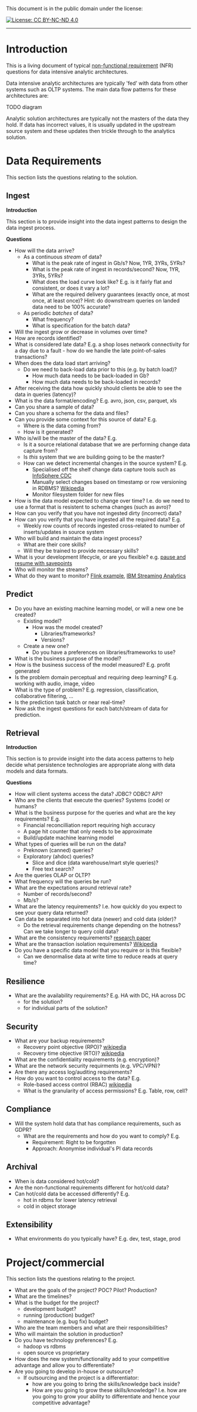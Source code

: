 This document is in the public domain under the license: 

[![License: CC BY-NC-ND 4.0](https://img.shields.io/badge/License-CC%20BY--NC--ND%204.0-lightgrey.svg)](https://creativecommons.org/licenses/by-nc-nd/4.0/)

-----

# Introduction

This is a living document of typical [non-functional requirement](https://en.m.wikipedia.org/wiki/Non-functional_requirement) (NFR) questions for data intensive analytic architectures.

Data intensive analytic architectures are typically 'fed' with data from other systems such as OLTP systems.  The main data flow patterns for these architectures are:

TODO diagram
 
Analytic solution architectures are typically not the masters of the data they hold.  If data has incorrect values, it is usually updated in the upstream source system and these updates then trickle through to the analytics solution.


# Data Requirements

This section lists the questions relating to the solution.

## Ingest

**Introduction**

This section is to provide insight into the data ingest patterns to design the data ingest process.

**Questions**

 - How will the data arrive?
   - As a continuous *stream* of data?
      - What is the peak rate of ingest in Gb/s? Now, 1YR, 3YRs, 5YRs? 
      - What is the peak rate of ingest in records/second? Now, 1YR, 3YRs, 5YRs?
      - What does the load curve look like?  E.g. is it fairly flat and consistent, or does it vary a lot?
      - What are the required delivery guarantees (exactly once, at most once, at least once)?  Hint: do downstream queries on landed data need to be 100% accurate?
   - As periodic *batches* of data?
      - What frequency?
      - What is specification for the batch data?
 - Will the ingest grow or decrease in volumes over time?
 - How are records identified?
 - What is considered late data? E.g. a shop loses network connectivity for a day due to a fault - how do we handle the late point-of-sales transactions?
 - When does the data load start arriving?
    - Do we need to back-load data prior to this (e.g. by batch load)?
      - How much data needs to be back-loaded in Gb?
      - How much data needs to be back-loaded in records?
 - After receiving the data how quickly should clients be able to see the data in queries (latency)?
 - What is the data format/encoding?  E.g. avro, json, csv, parquet, xls
 - Can you share a sample of data?
 - Can you share a schema for the data and files?
 - Can you provide some context for this source of data?  E.g. 
    - Where is the data coming from?
    - How is it generated?
 - Who is/will be the master of the data? E.g.
    - Is it a source relational database that we are performing change data capture from?
    - Is *this* system that we are building going to be the master?
    - How can we detect incremental changes in the source system? E.g.
      - Specialised off the shelf change data capture tools such as [InfoSphere CDC](https://www.ibm.com/support/knowledgecenter/en/SSX3HK_6.5.2/com.ibm.cdcdoc.mcadminguide.doc/concepts/overview_of_cdc.html)
      - Manually select changes based on timestamp or row versioning in RDBMS? [Wikipedia](https://en.m.wikipedia.org/wiki/Change_data_capture)
      - Monitor filesystem folder for new files
 - How is the data model expected to change over time?  I.e. do we need to use a format that is resistent to schema changes (such as avro)?
 - How can you verify that you have not ingested dirty (incorrect) data?
 - How can you verify that you have ingested all the required data?  E.g. 
   - Weekly row counts of records ingested cross-related to number of inserts/updates in source system
 - Who will build and maintain the data ingest process?
   - What are their core skills?
   - Will they be trained to provide necessary skills?
 - What is your development lifecycle, or are you flexible? e.g. [pause and resume with savepoints](https://ci.apache.org/projects/flink/flink-docs-release-1.4/setup/savepoints.html#overview)
 - Who will monitor the streams? 
 - What do they want to monitor?  [Flink example](https://ci.apache.org/projects/flink/flink-docs-release-1.4/monitoring/checkpoint_monitoring.html), [IBM Streaming Analytics](https://www.ibm.com/blogs/bluemix/2016/07/streaming-analytics-metrics-using-rest-api/)

## Predict

 - Do you have an existing machine learning model, or will a new one be created?
    - Existing model?
       - How was the model created?
          - Libraries/frameworks?  
          - Versions?
    - Create a new one?
       - Do you have a preferences on libraries/frameworks to use?
 - What is the business purpose of the model?
 - How is the business success of the model measured?  E.g. profit generated
 - Is the problem domain perceptual and requiring deep learning? E.g. working with audio, image, video
 - What is the type of problem?  E.g. regression, classification, collaborative filtering, ...
 - Is the prediction task batch or near real-time? 
 - Now ask the ingest questions for each batch/stream of data for prediction.
    
## Retrieval

**Introduction**

This section is to provide insight into the data access patterns to help decide what persistence technologies are appropriate along with data models and data formats.

**Questions**

 - How will client systems access the data?  JDBC? ODBC? API?
 - Who are the clients that execute the queries?  Systems (code) or humans?
 - What is the business purpose for the queries and what are the key requirements? E.g.
   - Financial reconcilliation report requiring high accuracy
   - A page hit counter that only needs to be approximate
   - Build/update machine learning model
 - What types of queries will be run on the data?
   - Preknown (canned) queries?
   - Exploratory (ahdoc) queries?
     - Slice and dice (data warehouse/mart style queries)?
     - Free text search?
 - Are the queries OLAP or OLTP?
 - What frequency will the queries be run?
 - What are the expectations around retrieval rate?
   - Number of records/second?
   - Mb/s?
 - What are the latency requirements?  I.e. how quickly do you expect to see your query data returned?
 - Can data be separated into hot data (newer) and cold data (older)?
   - Do the retrieval requirements change depending on the hotness? Can we take longer to query cold data?
 - What are the consistency requirements? [research paper](https://www.microsoft.com/en-us/research/publication/replicated-data-consistency-explained-through-baseball/)
 - What are the transaction isolation requirements? [Wikipedia](https://en.wikipedia.org/wiki/Isolation_(database_systems))
 - Do you have a specific data model that you require or is this flexible?
   - Can we denormalise data at write time to reduce reads at query time? 

## Resilience

 - What are the availability requirements?  E.g. HA with DC, HA across DC
    - for the solution?
    - for individual parts of the solution?

## Security

 - What are your backup requirements?
    - Recovery point objective (RPO)? [wikipedia](https://en.wikipedia.org/wiki/Recovery_point_objective)
    - Recovery time objective (RTO)? [wikipedia](https://en.wikipedia.org/wiki/Recovery_time_objective)
 - What are the confidentiality requirements (e.g. encryption)?
 - What are the network security requirments (e.g. VPC/VPN)?
 - Are there any access log/auditing requirements?
 - How do you want to control access to the data? E.g.
   - Role-based access control (RBAC) [wikipedia](https://en.m.wikipedia.org/wiki/Role-based_access_control)
   - What is the granularity of access permissions? E.g. Table, row, cell?
   
## Compliance

 - Will the system hold data that has compliance requirements, such as GDPR?
   - What are the requirements and how do you want to comply?  E.g.
     - Requirement: Right to be forgotten
     - Approach: Anonymise individual's PI data records

## Archival

 - When is data considered hot/cold?
 - Are the non-functional requirements different for hot/cold data?
 - Can hot/cold data be accessed differently?  E.g. 
    - hot in rdbms for lower latency retrieval
    - cold in object storage
    
## Extensibility

 - What environments do you typically have?  E.g. dev, test, stage, prod

# Project/commercial

This section lists the questions relating to the project.

 - What are the goals of the project? POC? Pilot? Production?
 - What are the timelines?
 - What is the budget for the project?
    - development budget?
    - running (production) budget?
    - maintenance (e.g. bug fix) budget?
 - Who are the team members and what are their responsibilities?
 - Who will maintain the solution in production?
 - Do you have technology preferences?  E.g.
    - hadoop vs rdbms
    - open source vs proprietary
 - How does the new system/functionality add to your competitive advantage and allow you to differentiate?
 - Are you going to develop in-house or outsource?
   - If outsourcing and the project is a differentiator:
      - how are you going to bring the skills/knowledge back inside?
      - How are you going to grow these skills/knowledge?  I.e. how are you going to grow your ability to differentiate and hence your competitive advantage?
